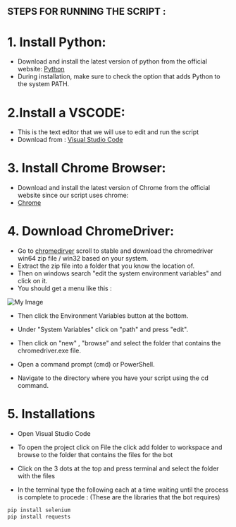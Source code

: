 ## STEPS FOR RUNNING THE SCRIPT : 

# 1. Install Python:
- Download and install the latest version of python from the official website: [Python](https://www.python.org/downloads/windows/)
- During installation, make sure to check the option that adds Python to the system PATH.

# 2.Install a VSCODE:
- This is the text editor that we will use to edit and run the script
- Download from : [Visual Studio Code](https://code.visualstudio.com/download)

# 3. Install Chrome Browser:
- Download and install the latest version of Chrome from the official website since our script uses chrome: 
- [Chrome](https://www.google.com/chrome/?brand=CHBD&brand=YTUH&gclid=CjwKCAiApuCrBhAuEiwA8VJ6JsWRQZ1zr9OxsR-MMiZe-N27lU6LRHSQy_VTu2j683PYcXyeVPD0LxoCpsQQAvD_BwE&gclsrc=aw.ds)

# 4. Download ChromeDriver:
- Go to [chromedirver](https://googlechromelabs.github.io/chrome-for-testing/) scroll to stable and download the chromedriver win64 zip file / win32 based on your system.
- Extract the zip file into a folder that you know the location of.
- Then on windows search "edit the system environment variables" and click on it.
- You should get a menu like this : 

![My Image](C:/screenshots/EnvVars_SystemProperties)

- Then click the Environment Variables button at the bottom.

- Under "System Variables" click on "path" and press "edit".

- Then click on "new" , "browse" and select the folder that contains the chromedriver.exe file.

- Open a command prompt (cmd) or PowerShell.

- Navigate to the directory where you have your script using the cd command.

# 5. Installations
- Open Visual Studio Code
- To open the project click on File the click add folder to workspace and browse to the folder that contains the files for the bot
- Click on the 3 dots at the top and press terminal and select the folder with the files

- In the terminal type the following each at a time waiting until the process is complete to procede :
(These are the libraries that the bot requires)

```bash
pip install selenium
pip install requests
```

